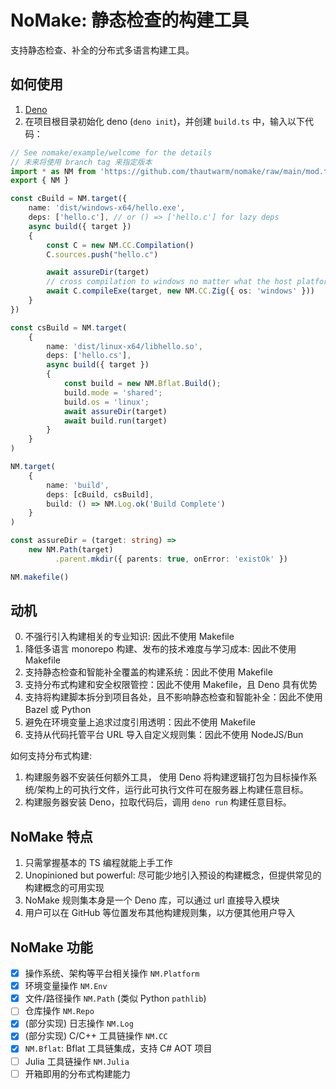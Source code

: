 # NoMake: 静态检查的构建工具

支持静态检查、补全的分布式多语言构建工具。

## 如何使用

1. [Deno](https://deno.com/)
2. 在项目根目录初始化 deno (`deno init`)，并创建 `build.ts` 中，输入以下代码：

```typescript
// See nomake/example/welcome for the details
// 未来将使用 branch tag 来指定版本
import * as NM from 'https://github.com/thautwarm/nomake/raw/main/mod.ts'
export { NM }

const cBuild = NM.target({
    name: 'dist/windows-x64/hello.exe',
    deps: ['hello.c'], // or () => ['hello.c'] for lazy deps
    async build({ target })
    {
        const C = new NM.CC.Compilation()
        C.sources.push("hello.c")

        await assureDir(target)
        // cross compilation to windows no matter what the host platform is
        await C.compileExe(target, new NM.CC.Zig({ os: 'windows' }))
    }
})

const csBuild = NM.target(
    {
        name: 'dist/linux-x64/libhello.so',
        deps: ['hello.cs'],
        async build({ target })
        {
            const build = new NM.Bflat.Build();
            build.mode = 'shared';
            build.os = 'linux';
            await assureDir(target)
            await build.run(target)
        }
    }
)

NM.target(
    {
        name: 'build',
        deps: [cBuild, csBuild],
        build: () => NM.Log.ok('Build Complete')
    }
)

const assureDir = (target: string) =>
    new NM.Path(target)
          .parent.mkdir({ parents: true, onError: 'existOk' })

NM.makefile()
```

## 动机

0. 不强行引入构建相关的专业知识: 因此不使用 Makefile
1. 降低多语言 monorepo 构建、发布的技术难度与学习成本: 因此不使用 Makefile
2. 支持静态检查和智能补全覆盖的构建系统：因此不使用 Makefile
3. 支持分布式构建和安全权限管控：因此不使用 Makefile，且 Deno 具有优势
4. 支持将构建脚本拆分到项目各处，且不影响静态检查和智能补全：因此不使用 Bazel 或 Python
5. 避免在环境变量上追求过度引用透明：因此不使用 Makefile
6. 支持从代码托管平台 URL 导入自定义规则集：因此不使用 NodeJS/Bun

如何支持分布式构建:
1. 构建服务器不安装任何额外工具， 使用 Deno 将构建逻辑打包为目标操作系统/架构上的可执行文件，运行此可执行文件可在服务器上构建任意目标。
2. 构建服务器安装 Deno，拉取代码后，调用 `deno run` 构建任意目标。

## NoMake 特点

1. 只需掌握基本的 TS 编程就能上手工作
2. Unopinioned but powerful: 尽可能少地引入预设的构建概念，但提供常见的构建概念的可用实现
3. NoMake 规则集本身是一个 Deno 库，可以通过 url 直接导入模块
4. 用户可以在 GitHub 等位置发布其他构建规则集，以方便其他用户导入

## NoMake 功能

- [x] 操作系统、架构等平台相关操作 `NM.Platform`
- [x] 环境变量操作 `NM.Env`
- [x] 文件/路径操作 `NM.Path` (类似 Python `pathlib`)
- [ ] 仓库操作 `NM.Repo`
- [x] (部分实现) 日志操作 `NM.Log`
- [x] (部分实现) C/C++ 工具链操作 `NM.CC`
- [x] `NM.Bflat`: Bflat 工具链集成，支持 C# AOT 项目
- [ ] Julia 工具链操作 `NM.Julia`
- [ ] 开箱即用的分布式构建能力